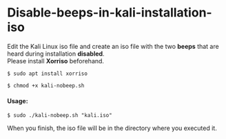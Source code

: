 # Disable-beeps-in-kali-installation-iso
Edit the Kali Linux iso file and create an iso file with the two **beeps** that are heard during installation **disabled**.
<br>
Please install **Xorriso** beforehand.
```
$ sudo apt install xorriso
```
```
$ chmod +x kali-nobeep.sh
```

#### Usage: 

```
$ sudo ./kali-nobeep.sh "kali.iso"
```

When you finish, the iso file will be in the directory where you executed it.
